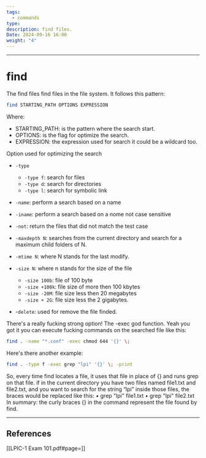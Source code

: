 ```yaml
---
tags:
  - commands
type: 
description: find files.
Date: 2024-09-16 16:00
weight: "4"
---
```


___
# find

The find files find files in the file system.
It follows this pattern:

```bash
find STARTING_PATH OPTIONS EXPRESSION
```

Where:
- STARTING_PATH: is the pattern where the search start. 
- OPTIONS: is the flag for optimize the search.
- EXPRESSION: the expression used for search it could be a wildcard too.

Option used for optimizing the search
- `-type`
	- `-type f`: search for files
	- `-type d`: search for directories
	- `-type l`: search for symbolic link

- `-name`: perform a search based on a name
- `-iname`: perform a search based on a nome not case sensitive
- `-not`: return the files that did not match the test case
- `-maxdepth N`: searches from the current directory and search for a maximum child folders of N.

- `-mtime N`: where N stands for the last modify. 
- `-size N`: where n stands for the size of the file
	- `-size 100b`: file of 100 byte
	- `-size +100k`: file size of more then 100 kbytes
	- `-size -20M`: file size less then 20 megabytes
	- `-size + 2G`: file size less the 2 gigabytes.

- -`delete`: used for remove the file finded.

There's a really fucking strong option!
The -exec god function.
Yeah you got it you can execute fucking commands on the searched file like this:
```bash
find . -name "*.conf" -exec chmod 644 '{}' \;
```

Here's there another example:
```bash
find . -type f -exec grep "lpi" '{}' \; -print
```

So, every time find locates a file, it uses that file in place of {} and runs grep on that file.
if in the current directory you have two files named file1.txt and file2.txt, and you want to search for the string “lpi” inside those files, the braces would be replaced like this:
• grep "lpi" file1.txt
• grep "lpi" file2.txt
In summary: the curly braces {} in the command represent the file found by find.



___
## References
[[LPIC-1 Exam 101.pdf#page=]]